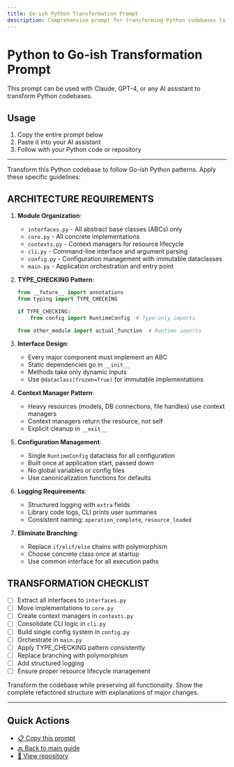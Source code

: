 ```yaml
---
title: Go-ish Python Transformation Prompt
description: Comprehensive prompt for transforming Python codebases to Go-ish patterns
---
```


# Python to Go-ish Transformation Prompt

This prompt can be used with Claude, GPT-4, or any AI assistant to transform Python codebases.

## Usage

1. Copy the entire prompt below
2. Paste it into your AI assistant 
3. Follow with your Python code or repository

---

Transform this Python codebase to follow Go-ish Python patterns. Apply these specific guidelines:

## ARCHITECTURE REQUIREMENTS

1. **Module Organization**:
   - `interfaces.py` - All abstract base classes (ABCs) only
   - `core.py` - All concrete implementations 
   - `contexts.py` - Context managers for resource lifecycle
   - `cli.py` - Command-line interface and argument parsing
   - `config.py` - Configuration management with immutable dataclasses
   - `main.py` - Application orchestration and entry point

2. **TYPE_CHECKING Pattern**:
   ```python
   from __future__ import annotations
   from typing import TYPE_CHECKING
   
   if TYPE_CHECKING:
       from config import RuntimeConfig  # Type-only imports
   
   from other_module import actual_function  # Runtime imports
   ```

3. **Interface Design**:
   - Every major component must implement an ABC
   - Static dependencies go in `__init__`
   - Methods take only dynamic inputs
   - Use `@dataclass(frozen=True)` for immutable implementations

4. **Context Manager Pattern**:
   - Heavy resources (models, DB connections, file handles) use context managers
   - Context managers return the resource, not self
   - Explicit cleanup in `__exit__`

5. **Configuration Management**:
   - Single `RuntimeConfig` dataclass for all configuration
   - Built once at application start, passed down
   - No global variables or config files
   - Use canonicalization functions for defaults

6. **Logging Requirements**:
   - Structured logging with `extra` fields
   - Library code logs, CLI prints user summaries
   - Consistent naming: `operation_complete`, `resource_loaded`

7. **Eliminate Branching**:
   - Replace `if/elif/else` chains with polymorphism
   - Choose concrete class once at startup
   - Use common interface for all execution paths

## TRANSFORMATION CHECKLIST

- [ ] Extract all interfaces to `interfaces.py`
- [ ] Move implementations to `core.py`
- [ ] Create context managers in `contexts.py`
- [ ] Consolidate CLI logic in `cli.py`
- [ ] Build single config system in `config.py`
- [ ] Orchestrate in `main.py`
- [ ] Apply TYPE_CHECKING pattern consistently
- [ ] Replace branching with polymorphism
- [ ] Add structured logging
- [ ] Ensure proper resource lifecycle management

Transform the codebase while preserving all functionality. Show the complete refactored structure with explanations of major changes.

---

## Quick Actions

- [📋 Copy this prompt](javascript:navigator.clipboard.writeText(document.querySelector('pre').textContent))
- [🔙 Back to main guide](https://yamaceay.github.io/my-py-style/)
- [📁 View repository](https://yamaceay.github.io/my-py-style/)
